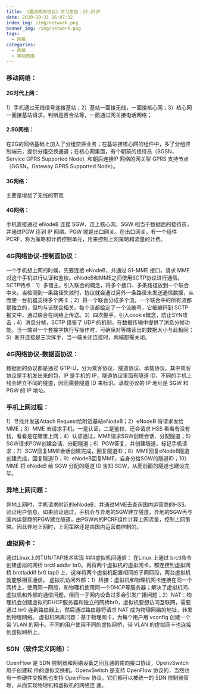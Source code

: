 ```yaml
---
title: 《趣谈网络协议》学习总结：23-25讲
date: 2020-10-31 16:07:32
index_img: /img/network.png
banner_img: /img/network.png
tags:
  - 网络
categories:
  - 网络
  - 移动网络
---
```

### 移动网络：
#### 2G时代上网：
1）手机通过无线信号连接基站；2）基站一面接无线，一面接核心网；3）核心网一面接基站请求，判断是否合法等，一面通过网关接电话网络；
#### 2.5G网络：
在2G的网络基础上加入了分组交换业务；在基站接核心网的组件中，多了分组控制端元，提供分组交换通道；在核心网里面，有个朝前的接待员（SGSN，Service GPRS Supported Node）和朝后连接IP 网络的网关型 GPRS 支持节点（GGSN，Gateway GPRS Supported Node）。
#### 3G网络：
主要是增加了无线的带宽
#### 4G网络：
手机直接通过 eNodeB 连接 SGW，连上核心网，SGW 相当于数据面的接待员，并通过PGW 连到 IP 网络。PGW 就是出口网关。在出口网关，有一个组件 PCRF，称为策略和计费控制单元，用来控制上网策略和流量的计费。
### 4G网络协议-控制面协议：
一个手机想上网的时候，先要连接 eNodeB，并通过 S1-MME 接口，请求 MME 对这个手机进行认证和鉴权。eNodeB和MME之间使用SCTP协议进行通信。SCTP特点：1）多宿主，引入联合的概念，将多个接口、多条路径放到一个联合中来。当检测到一条路径失效时，协议就会通过另外一条路径来发送通信数据，从而使一台机器支持多个网卡；2）将一个联合分成多个流，一个联合中的所有流都是独立的，但均与该联合相关。每个流都给定了一个流编号，它被编码到 SCTP 报文中，通过联合在网络上传送。3）四次握手，引入cookie概念，防止SYN攻击；4）消息分帧，SCTP 借鉴了 UDP 的机制，在数据传输中提供了消息分帧功能。当一端对一个套接字执行写操作时，可确保对等端读出的数据大小与此相同；5）断开连接是三次挥手，当一端关闭连接时，两端都需关闭。
### 4G网络协议-数据面协议：
数据面的协议都是通过 GTP-U，分为乘客协议、隧道协议、承载协议。其中乘客协议是手机发出来的包，IP 是手机的 IP，隧道协议里面有隧道 ID，不同的手机上线会建立不同的隧道，因而需要隧道 ID 来标识。承载协议的 IP 地址是 SGW 和 PGW 的 IP 地址。
### 手机上网过程：
1）寻找并发送Attach Request给附近基站eNodeB；2）eNodeB 将请求发给 MME；3）MME 去请求手机，一是认证，二是鉴权，还会请求 HSS 看看有没有钱，看看是在哪里上网；4）认证通过，MME请求SGW创建会话、分配隧道；5）SGW请求PGW创建会话、分配隧道；6）PGW答复，并创建隧道，标记手机请求；7）SGW回复MME会话创建完成，回复隧道ID；8）MME回复eNodeB隧道创建完成，回复隧道ID；9）eNodeB回复MME，自身分给SGW的隧道ID；10）MME 将 eNodeB 给 SGW 分配的隧道 ID  告知 SGW，从而前面的隧道也建设完毕。
### 异地上网问题：
异地上网时，手机请求附近的eNodeB，并通过MME去查询国内运营商的HSS，验证用户信息，如果验证通过，手机会与异地的SGW建立隧道，异地的SGW再与国内运营商的PGW建立隧道，由PGW内的PCRF组件计算上网流量，控制上网策略。因此异地上网时，上网策略还是由国内运营商控制的。

### 虚拟网卡：
通过Linux上的TUN/TAP技术实现
###虚拟机间通信：
在Linux 上通过 brctl命令创建虚拟的网桥 brctl addbr br0。再将两个虚拟机的虚拟网卡，都连接到虚拟网桥 brctladdif br0 tap0 上，这样将两个虚拟机配置相同的子网网段，两台虚拟机就能够相互通信。 虚拟机访问外部：1）桥接：虚拟机和物理机网卡连接在同一个网桥上，使用同一网段，和物理机使用同一个DHCP等服务器；解决了虚拟机间、虚拟机和外部的通信问题，但同一子网内设备过多会引发广播问题；2）NAT：物理机会创建虚拟的DHCP服务器和独立的网桥br0，虚拟机要想访问互联网，需要通过 br0 连到路由器上，然后通过路由器将请求 NAT 成为物理网络的地址，转发到物理网络。
虚拟机隔离问题：基于物理网卡，为每个用户用 vconfig 创建一个带 VLAN 的网卡。不同的用户使用不同的虚拟网桥，带 VLAN 的虚拟网卡也连接到虚拟网桥上。

### SDN（软件定义网络）：
OpenFlow 是 SDN 控制器和网络设备之间互通的南向接口协议，OpenvSwitch 用于创建软
件的虚拟交换机。OpenvSwitch 是支持 OpenFlow 协议的，当然也有一些硬件交换机也支持
OpenFlow 协议。它们都可以被统一的 SDN 控制器管理，从而实现物理机和虚拟机的网络连
通。
